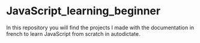 # JavaScript_learning_beginner
In this repository you will find the projects I made with the documentation in french to learn JavaScript from scratch in autodictate.
